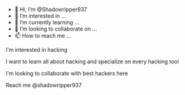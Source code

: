 - 👋 Hi, I’m @Shadowripper937
- 👀 I’m interested in ...
- 🌱 I’m currently learning ...
- 💞️ I’m looking to collaborate on ...
- 📫 How to reach me ...

<!---
Shadowripper937/Shadowripper937 is a ✨ special ✨ repository because its `README.md` (this file) appears on your GitHub profile.
You can click the Preview link to take a look at your changes.
--->
I'm interested in hacking 

I want to learn all about hacking and specialize on every hacking tool 

I'm looking to collaborate with best hackers here 

Reach me @shadowripper937
